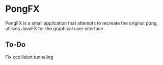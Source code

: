 # PongFX

PongFX is a small application that attempts to recreate the original pong, utilizes JavaFX for the graphical user interface.

## To-Do
Fix ccollision tunneling
